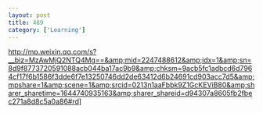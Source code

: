 ```yaml
---
layout: post
title: 489
category: ['Learning']
---
```


http://mp.weixin.qq.com/s?__biz=MzAwMjQ2NTQ4Mg==&amp;mid=2247488612&amp;idx=1&amp;sn=8d9f8773720591088acb044ba17ac9b9&amp;chksm=9acb5fc1adbcd6d7964cf17f6b1586f3dde6f7e13250746dd2de63412d6b24691cd903acc7d5&amp;mpshare=1&amp;scene=1&amp;srcid=0213n1aaFbbk9Z1GcKEViB80&amp;sharer_sharetime=1644740935163&amp;sharer_shareid=d94307a8605fb2fbec271a8d8c5a0a86#rd]


